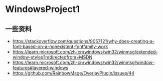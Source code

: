 # WindowsProject1


## 一些资料
- https://stackoverflow.com/questions/9057121/why-does-creating-a-font-based-on-a-nonexistent-fontfamily-work
- https://learn.microsoft.com/zh-cn/windows/win32/winmsg/extended-window-styles?redirectedfrom=MSDN
- https://learn.microsoft.com/zh-cn/windows/win32/winmsg/window-features#layered-windows
- https://github.com/RainbowMage/OverlayPlugin/issues/44
